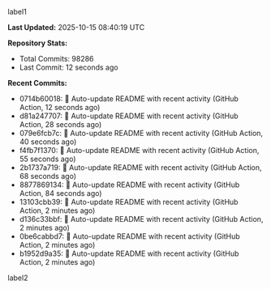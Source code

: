 
label1 
<!-- ACTIVITY_START -->
**Last Updated:** 2025-10-15 08:40:19 UTC

**Repository Stats:**
- Total Commits: 98286
- Last Commit: 12 seconds ago

**Recent Commits:**
- 0714b60018: 🤖 Auto-update README with recent activity (GitHub Action, 12 seconds ago)
- d81a247707: 🤖 Auto-update README with recent activity (GitHub Action, 28 seconds ago)
- 079e6fcb7c: 🤖 Auto-update README with recent activity (GitHub Action, 40 seconds ago)
- f4fb7f1370: 🤖 Auto-update README with recent activity (GitHub Action, 55 seconds ago)
- 2b1737a719: 🤖 Auto-update README with recent activity (GitHub Action, 68 seconds ago)
- 8877869134: 🤖 Auto-update README with recent activity (GitHub Action, 84 seconds ago)
- 13103cbb39: 🤖 Auto-update README with recent activity (GitHub Action, 2 minutes ago)
- d136c33bbf: 🤖 Auto-update README with recent activity (GitHub Action, 2 minutes ago)
- 0be6cabbd7: 🤖 Auto-update README with recent activity (GitHub Action, 2 minutes ago)
- b1952d9a35: 🤖 Auto-update README with recent activity (GitHub Action, 2 minutes ago)
<!-- ACTIVITY_END -->

label2
